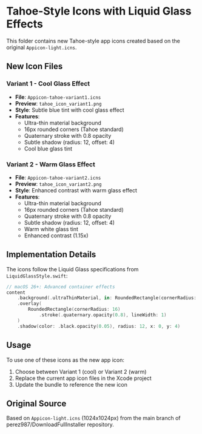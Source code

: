 # Tahoe-Style Icons with Liquid Glass Effects

This folder contains new Tahoe-style app icons created based on the original `Appicon-light.icns`.

## New Icon Files

### Variant 1 - Cool Glass Effect
- **File**: `Appicon-tahoe-variant1.icns`
- **Preview**: `tahoe_icon_variant1.png`
- **Style**: Subtle blue tint with cool glass effect
- **Features**: 
  - Ultra-thin material background
  - 16px rounded corners (Tahoe standard)
  - Quaternary stroke with 0.8 opacity
  - Subtle shadow (radius: 12, offset: 4)
  - Cool blue glass tint

### Variant 2 - Warm Glass Effect  
- **File**: `Appicon-tahoe-variant2.icns`
- **Preview**: `tahoe_icon_variant2.png`
- **Style**: Enhanced contrast with warm glass effect
- **Features**:
  - Ultra-thin material background
  - 16px rounded corners (Tahoe standard)
  - Quaternary stroke with 0.8 opacity  
  - Subtle shadow (radius: 12, offset: 4)
  - Warm white glass tint
  - Enhanced contrast (1.15x)

## Implementation Details

The icons follow the Liquid Glass specifications from `LiquidGlassStyle.swift`:

```swift
// macOS 26+: Advanced container effects
content
    .background(.ultraThinMaterial, in: RoundedRectangle(cornerRadius: 16))
    .overlay(
        RoundedRectangle(cornerRadius: 16)
            .stroke(.quaternary.opacity(0.8), lineWidth: 1)
    )
    .shadow(color: .black.opacity(0.05), radius: 12, x: 0, y: 4)
```

## Usage

To use one of these icons as the new app icon:

1. Choose between Variant 1 (cool) or Variant 2 (warm)
2. Replace the current app icon files in the Xcode project
3. Update the bundle to reference the new icon

## Original Source

Based on `Appicon-light.icns` (1024x1024px) from the main branch of perez987/DownloadFullInstaller repository.